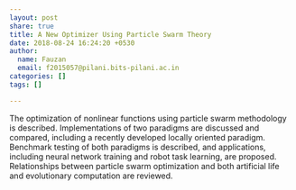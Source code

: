 ```yaml
---
layout: post
share: true
title: A New Optimizer Using Particle Swarm Theory
date: 2018-08-24 16:24:20 +0530
author:
  name: Fauzan
  email: f2015057@pilani.bits-pilani.ac.in
categories: []
tags: []

---
```

The optimization of nonlinear functions using particle swarm methodology is described. Implementations of two paradigms are discussed and compared, including a recently developed locally oriented paradigm. Benchmark testing of both paradigms is described, and applications, including neural network training and robot task learning, are proposed. Relationships between particle swarm optimization and both artificial life and evolutionary computation are reviewed.